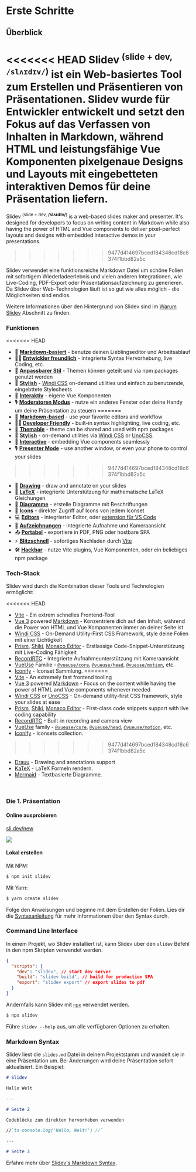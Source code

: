 # Erste Schritte

## Überblick

<<<<<<< HEAD
Slidev <sup>(slide + dev, `/slʌɪdɪv/`)</sup> ist ein Web-basiertes Tool zum Erstellen und Präsentieren von Präsentationen. Slidev wurde für Entwickler entwickelt und setzt den Fokus auf das Verfassen von Inhalten in Markdown, während HTML und leistungsfähige Vue Komponenten pixelgenaue Designs und Layouts mit eingebetteten interaktiven Demos für deine Präsentation liefern.
=======
Slidev <sup>(slide + dev, **/slʌɪdɪv/**)</sup> is a web-based slides maker and presenter. It's designed for developers to focus on writing content in Markdown while also having the power of HTML and Vue components to deliver pixel-perfect layouts and designs with embedded interactive demos in your presentations.
>>>>>>> 9477d414697bced184348cd18c6374f1bbd82a5c

Slidev verwendet eine funktionsreiche Markdown Datei um schöne Folien mit sofortigem Wiederladeerlebnis und vielen anderen Integrationen, wie Live-Coding, PDF-Export oder Präsentationsaufzeichnung zu generieren. Da Slidev über Web-Technologien läuft ist so gut wie alles möglich - die Möglichkeiten sind endlos.

Weitere Informationen über den Hintergrund von Slidev sind im [Warum Slidev](/guide/why) Abschnitt zu finden.

### Funktionen

<<<<<<< HEAD
- 📝 [**Markdown-basiert**](/guide/syntax.html) - benutze deinen Lieblingseditor und Arbeitsablauf
- 🧑‍💻 [**Entwickler freundlich**](/guide/syntax.html#code-blocks) - integrierte Syntax Hervorhebung, live Coding, etc.
- 🎨 [**Anpassbarer Stil**](/themes/gallery.html) - Themen können geteilt und via npm packages genutzt werden
- 🌈 [**Stylish**](/guide/syntax.html#embedded-styles) - [Windi CSS](https://windicss.org/) on-demand utilities und einfach zu benutzende, eingebttete Stylesheets
- 🤹 [**Interaktiv**](/custom/directory-structure.html#components) - eigene Vue Komponenten
- 🎙 [**Moderatoren Modus**](/guide/presenter-mode.html) - nutze ein anderes Fenster oder deine Handy um deine Präsentation zu steuern
=======
- 📝 [**Markdown-based**](/guide/syntax.html) - use your favorite editors and workflow
- 🧑‍💻 [**Developer Friendly**](/guide/syntax.html#code-blocks) - built-in syntax highlighting, live coding, etc.
- 🎨 [**Themable**](/themes/gallery.html) - theme can be shared and used with npm packages
- 🌈 [**Stylish**](/guide/syntax.html#embedded-styles) - on-demand utilities via [Windi CSS](https://windicss.org/) or [UnoCSS](https://github.com/unocss/unocss).
- 🤹 [**Interactive**](/custom/directory-structure.html#components) - embedding Vue components seamlessly
- 🎙 [**Presenter Mode**](/guide/presenter-mode.html) - use another window, or even your phone to control your slides
>>>>>>> 9477d414697bced184348cd18c6374f1bbd82a5c
- 🎨 [**Drawing**](/guide/drawing.html) - draw and annotate on your slides
- 🧮 [**LaTeX**](/guide/syntax.html#latex) - integrierte Unterstützung für mathematische LaTeX Gleichungen
- 📰 [**Diagramme**](/guide/syntax.html#diagrams) - erstelle Diagramme mit Beschriftungen
- 🌟 [**Icons**](/guide/syntax.html#icons) - direkter Zugriff auf Icons von jedem Iconset
- 💻 [**Editors**](/guide/editors.html) - integrierter Editor, oder [extension für VS Code](https://github.com/slidevjs/slidev-vscode)
- 🎥 [**Aufzeichnungen**](/guide/recording.html) - integrierte Aufnahme und Kameraansicht
- 📤 [**Portabel**](/guide/exporting.html) - exportiere in PDF, PNG oder hostbare SPA
- ⚡️ [**Blitzschnell**](https://vitejs.dev) - sofortiges Nachladen durch [Vite](https://vitejs.dev)
- 🛠 [**Hackbar**](/custom/config-vite.html) - nutze Vite plugins, Vue Komponenten, oder ein beliebiges npm package

### Tech-Stack

Slidev wird durch die Kombination dieser Tools und Technologien ermöglicht:

<<<<<<< HEAD
- [Vite](https://vitejs.dev) - Ein extrem schnelles Frontend-Tool
- [Vue 3](https://v3.vuejs.org/) powered [Markdown](https://daringfireball.net/projects/markdown/syntax) - Konzentriere dich auf den Inhalt, während die Power von HTML und Vue Komponenten immer an deiner Seite ist
- [Windi CSS](https://github.com/windicss/windicss) - On-Demand Utility-First CSS Framework, style deine Folien mit einer Lichtigkeit
- [Prism](https://github.com/PrismJS/prism), [Shiki](https://github.com/shikijs/shiki), [Monaco Editor](https://github.com/Microsoft/monaco-editor) - Erstlassige Code-Snippet-Unterstützung mit Live-Coding Fähigkeit
- [RecordRTC](https://recordrtc.org) - Integrierte Aufnahmeunterstützung mit Kameraansicht
- [VueUse](https://vueuse.org) Familie - [`@vueuse/core`](https://github.com/vueuse/vueuse), [`@vueuse/head`](https://github.com/vueuse/head), [`@vueuse/motion`](https://github.com/vueuse/motion), etc.
- [Iconify](https://iconify.design/) - Iconset Sammlung.
=======
- [Vite](https://vitejs.dev) - An extremely fast frontend tooling
- [Vue 3](https://v3.vuejs.org/) powered [Markdown](https://daringfireball.net/projects/markdown/syntax) - Focus on the content while having the power of HTML and Vue components whenever needed
- [Windi CSS](https://github.com/windicss/windicss) or [UnoCSS](https://github.com/unocss/unocss) - On-demand utility-first CSS framework, style your slides at ease
- [Prism](https://github.com/PrismJS/prism), [Shiki](https://github.com/shikijs/shiki), [Monaco Editor](https://github.com/Microsoft/monaco-editor) - First-class code snippets support with live coding capability
- [RecordRTC](https://recordrtc.org) - Built-in recording and camera view
- [VueUse](https://vueuse.org) family -  [`@vueuse/core`](https://github.com/vueuse/vueuse), [`@vueuse/head`](https://github.com/vueuse/head), [`@vueuse/motion`](https://github.com/vueuse/motion), etc.
- [Iconify](https://iconify.design/) - Iconsets collection.
>>>>>>> 9477d414697bced184348cd18c6374f1bbd82a5c
- [Drauu](https://github.com/antfu/drauu) - Drawing and annotations support
- [KaTeX](https://katex.org/) - LaTeX Formeln rendern.
- [Mermaid](https://mermaid-js.github.io/mermaid) - Textbasierte Diagramme.

<br>

### Die 1. Präsentation

#### Online ausprobieren

[sli.dev/new](https://sli.dev/new)

[![](https://developer.stackblitz.com/img/open_in_stackblitz.svg)](https://sli.dev/new)

#### Lokal erstellen

Mit NPM:

```bash
$ npm init slidev
```

Mit Yarn:

```bash
$ yarn create slidev
```

Folge den Anweisungen und beginne mit dem Erstellen der Folien. Lies dir die [Syntaxanleitung](/guide/syntax) für mehr Informationen über den Syntax durch.

### Command Line Interface

In einem Projekt, wo Slidev installiert ist, kann Slidev über den `slidev` Befehl in den npm Skripten verwendet werden.

```json
{
  "scripts": {
    "dev": "slidev", // start dev server
    "build": "slidev build", // build for production SPA
    "export": "slidev export" // export slides to pdf
  }
}
```

Andernfalls kann Slidev mit [`npx`](https://www.npmjs.com/package/npx) verwendet werden.

```bash
$ npx slidev
```

Führe `slidev --help` aus, um alle verfügbaren Optionen zu erhalten.

### Markdown Syntax

Slidev liest die `slides.md` Datei in deinem Projektstamm und wandelt sie in eine Präsentation um. Bei Änderungen wird deine Präsentation sofort aktualisiert. Ein Beispiel:

```md
# Slidev

Hallo Welt

---

# Seite 2

Codeblöcke zum direkten hervorheben verwenden

//`ts console.log('Hallo, Welt!') //`

---

# Seite 3
```

Erfahre mehr über [Slidev's Markdown Syntax](/guide/syntax).
